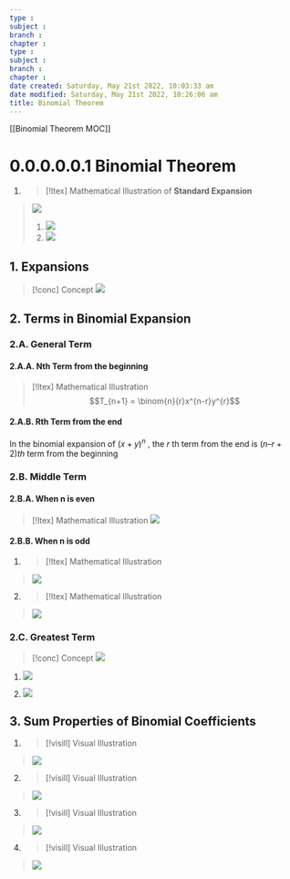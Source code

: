 ```yaml
---
type : 
subject : 
branch :
chapter :
type : 
subject : 
branch :
chapter :
date created: Saturday, May 21st 2022, 10:03:33 am
date modified: Saturday, May 21st 2022, 10:26:06 am
title: Binomial Theorem
---
```

[[Binomial Theorem MOC]]

# 0.0.0.0.0.1 Binomial Theorem

1. >[!ltex] Mathematical Illustration of __Standard Expansion__
>![](https://i.imgur.com/61JT5AE.png)
>1. ![](https://i.imgur.com/1g80kih.png)
>2. ![](https://i.imgur.com/9o9c12v.png)



## 1. Expansions

>[!conc] Concept
>![](https://i.imgur.com/VYr0wbL.png)

## 2. Terms in Binomial Expansion
### 2.A. General Term
#### 2.A.A. Nth Term from the beginning
>[!ltex] Mathematical Illustration
>$$T_{n+1} = \binom{n}{r}x^{n-r}y^{r}$$
#### 2.A.B. Rth Term from the end
In the binomial expansion of $(x + y)^n$ , the $r$ th term from the end is $(n – r + 2)th$ term from the beginning
### 2.B. Middle Term
#### 2.B.A. When n is even
>[!ltex] Mathematical Illustration
>![](https://i.imgur.com/A0wLuK4.png)
#### 2.B.B. When n is odd
1. >[!ltex] Mathematical Illustration
>![](https://i.imgur.com/ZcIGmSL.png)

2. >[!ltex] Mathematical Illustration
>![](https://i.imgur.com/0MFniJF.png)

### 2.C. Greatest Term
>[!conc] Concept
>![](https://i.imgur.com/c8JMkgs.png)

1. ![](https://i.imgur.com/fAYRd9l.png)

2. ![](https://i.imgur.com/Xxxk6oB.png)

## 3. Sum Properties of Binomial Coefficients
1. >[!visill] Visual Illustration
>![](https://i.imgur.com/q3BXab8.png)


2. >[!visill] Visual Illustration
>![](https://i.imgur.com/AxuyKNP.png)

3. >[!visill] Visual Illustration
>![](https://i.imgur.com/eRcW8YB.png)
4. >[!visill] Visual Illustration
>![](https://i.imgur.com/Bxvwpxq.png)
